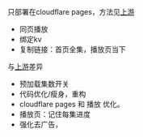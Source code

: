 只部署在cloudflare pages，方法见[上游](https://github.com/LibreSpark/LibreTV)

- 同页播放
- 绑定kv
- 复制链接：首页全集，播放页当下

与[上游](https://github.com/LibreSpark/LibreTV)差异
- 预加载集数开关
- 代码优化/瘦身，重构
- cloudflare pages 和 播放 优化。
- 播放页：记住每集进度
- 强化去广告，
